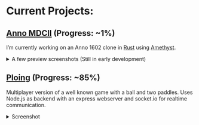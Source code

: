 # Current Projects:

## [Anno MDCII](https://github.com/LsHallo/anno-rust) (Progress: ~1%)
I’m currently working on an Anno 1602 clone in [Rust](https://rust-lang.org/) using [Amethyst](https://amethyst.rs/).  
<details>
  <summary>A few preview screenshots (Still in early development)</summary>
  
  ![](https://i.imgur.com/nZzgKo9.png)
  ![](https://i.imgur.com/A9ghtSu.png)
  ![](https://i.imgur.com/99jLc3p.png)
  ![](https://i.imgur.com/SrOBKzL.png)
</details>

## [Ploing](https://github.com/LsHallo/ploing) (Progress: ~85%)
Multiplayer version of a well known game with a ball and two paddles.
Uses Node.js as backend with an express webserver and socket.io for realtime communication.
<details>
  <summary>Screenshot</summary>
  
  ![](https://i.imgur.com/LWCP8hE.png)
</details>
